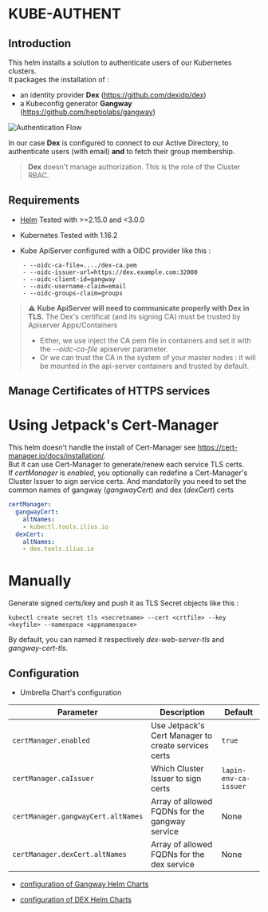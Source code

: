 # KUBE-AUTHENT

## Introduction

This helm installs a solution to authenticate users of our Kubernetes clusters.  
It packages the installation of :
* an identity provider **Dex** (https://github.com/dexidp/dex)
* a Kubeconfig generator **Gangway** (https://github.com/heptiolabs/gangway)

![Authentication Flow](https://github.com/heptiolabs/gangway/blob/master/docs/images/gangway-sequence-diagram.png?raw=true)

In our case **Dex** is configured to connect to our Active Directory, to authenticate users (with email) **and** to fetch their group membership.


> **Dex** doesn't manage authorization. This is the role of the Cluster RBAC.


## Requirements

* [Helm](https://helm.sh/) Tested with >=2.15.0 and <3.0.0
* Kubernetes Tested with 1.16.2

* Kube ApiServer configured with a OIDC provider like this :

```
    - --oidc-ca-file=..../dex-ca.pem
    - --oidc-issuer-url=https://dex.example.com:32000
    - --oidc-client-id=gangway
    - --oidc-username-claim=email
    - --oidc-groups-claim=groups
```

> :warning: **Kube ApiServer will need to communicate properly with Dex in TLS.** The Dex's certificat (and its signing CA) must be trusted by Apiserver Apps/Containers
>* Either, we use inject the CA pem file in containers and set it with the *--oidc-ca-file* apiserver parameter.
>* Or we can trust the CA in the system of your master nodes : it will be mounted in the api-server containers and trusted by default.


## Manage Certificates of HTTPS services

# Using Jetpack's Cert-Manager

This helm doesn't handle the install of Cert-Manager see <https://cert-manager.io/docs/installation/>.  
But it can use Cert-Manager to generate/renew each service TLS certs.  
If *certManager* is *enabled*, you optionally can redefine a Cert-Manager's Cluster Issuer to sign service certs.
And mandatorily you need to set the common names of gangway (*gangwayCert*) and dex (*dexCert*) certs

```yaml
certManager:
  gangwayCert:
    altNames:
    - kubectl.tools.ilius.io
  dexCert:
    altNames:
    - dex.tools.ilius.io
```


# Manually

Generate signed certs/key and push it as TLS Secret objects like this :

```console
kubectl create secret tls <secretname> --cert <crtfile> --key <keyfile> --namespace <appnamespace>
```

By default, you can named it respectively *dex-web-server-tls* and *gangway-cert-tls*.

## Configuration

* Umbrella Chart's configuration

| Parameter                             | Description                                           | Default                   |
| ---------                             | -------------                                         | -------                   |
| `certManager.enabled`                 | Use Jetpack's Cert Manager to create services certs   | `true`                    |
| `certManager.caIssuer`                | Which Cluster Issuer to sign certs                    | `lapin-env-ca-issuer`    |
| `certManager.gangwayCert.altNames`    | Array of allowed FQDNs for the gangway service        | None                      |
| `certManager.dexCert.altNames`        | Array of allowed FQDNs for the dex service            | None                      |

* [configuration of Gangway Helm Charts](https://github.com/helm/charts/blob/master/stable/gangway/README.md)

* [configuration of DEX Helm Charts](https://github.com/helm/charts/blob/master/stable/dex/README.md)
